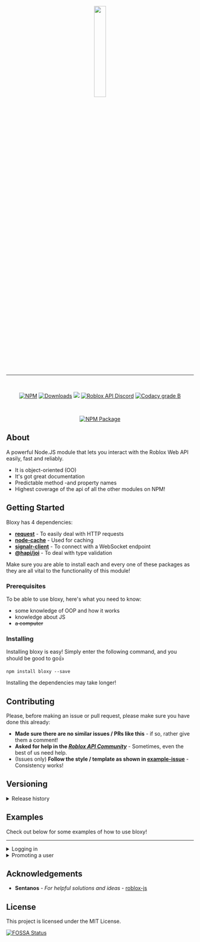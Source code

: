 <p align="center">
  <img width="25%" height="25%" src="https://media.discordapp.net/attachments/513102278538821647/516007264717373451/0yellow_bloxy.png">
</p>

***

<div align="center">
<br>
    <p>
    <a href="https://npmjs.com/package/bloxy"><img src="https://img.shields.io/npm/v/bloxy.svg?maxAge=3600&style=flat-square" alt="NPM"></a>
    <a href="https://npmjs.com/package/bloxy"><img src="https://img.shields.io/npm/dt/bloxy.svg?maxAge=3600&style=flat-square" alt="Downloads"></a>
<a href="https://app.fossa.io/projects/git%2Bgithub.com%2FVisualizememe%2Fbloxy?ref=badge_shield" alt="FOSSA Status"><img src="https://app.fossa.io/api/projects/git%2Bgithub.com%2FVisualizememe%2Fbloxy.svg?type=shield"/></a>
<a href="https://discord.gg/EDXNdAT"><img src="https://img.shields.io/badge/discord-roblox%20api%20chat-blue.svg?style=flat-square&logo=discord" alt="Roblox API Discord"></a>
<a href="https://www.codacy.com/manual/martin_47/bloxy?utm_source=github.com&utm_medium=referral&utm_content=Visualizememe/bloxy&utm_campaign=Badge_Grade"><img src="https://api.codacy.com/project/badge/Grade/560bc4f4762842f5b014a880e488d64d?isInternal=true" alt="Codacy grade B"></a>      

</p>
<br>
<p>
<a href="https://www.npmjs.com/package/bloxy"><img src="https://nodei.co/npm/bloxy.png?downloads=true&downloadRank=true&stars=true" alt="NPM Package"></a>
</p>
</div>

## About

A powerful Node.JS module that lets you interact with the Roblox Web API easily, fast and reliably.
- It is object-oriented (OO)
- It's got great documentation
- Predictable method -and property names
- Highest coverage of the api of all the other modules on NPM!

## Getting Started

Bloxy has 4 dependencies:

- [**request**](https://www.npmjs.com/package/request) - To easily deal with HTTP requests
- [**node-cache**](https://www.npmjs.com/package/node-cache) - Used for caching
- [**signalr-client**](https://www.npmjs.com/package/signalr-client) - To connect with a WebSocket endpoint
- [**@hapi/joi**](https://npmjs.com/package/@hapi/joi) - To deal with type validation

Make sure you are able to install each and every one of these packages as they are all vital to the functionality of this module!

### Prerequisites

To be able to use bloxy, here's what you need to know:

- some knowledge of OOP and how it works
- knowledge about JS
- <s>a computer</s>

### Installing

Installing bloxy is easy! Simply enter the following command, and you should be good to go👍

```
npm install bloxy --save
```

Installing the dependencies may take longer!

## Contributing

Please, before making an issue or pull request, please make sure you have done this already:
- **Made sure there are no similar issues / PRs like this** - if so, rather give them a comment!
- **Asked for help in the *[Roblox API Community]()*** - Sometimes, even the best of us need help.
- (Issues only) **Follow the style / template as shown in [example-issue]()** - Consistency works!

## Versioning
<details><summary>Release history</summary>

| Version | Date | Description |
| ------------ | -------- | ------------------ |
| 4.0.0 | 21-07-2019 | v4 Release of bloxy (finally!) |

</details>


## Examples
Check out below for some examples of how to use bloxy!

---

<details><summary>Logging in</summary>

<h5>With cookies</h5>


```js
const bloxy = require("bloxy");
const roblox = new bloxy.Client({
    cookie: ".ROBLOSECURITY"
});

roblox.login().then( (user) => {
    console.log(`Logged in as ${roblox.user.id}`);
    // --> "Logged in as 1234" 
});
```

</details>

<details><summary>Promoting a user</summary>

```js
const bloxy = require("bloxy");
const roblox = new bloxy({
    cookie: ""
});

roblox.login().then( async () => {
    const group = await roblox.getGroup(12345);
    const promoted = await group.promote(12345);
    	
    console.log(`Promoted user to ${promoted.name}`);
    // --> "Promoted user to <name>"
});
```
</details>

## Acknowledgements

* **Sentanos** - *For helpful solutions and ideas* - [roblox-js](https://github.com/sentanos/roblox-js)


## License

This project is licensed under the MIT License.


[![FOSSA Status](https://app.fossa.io/api/projects/git%2Bgithub.com%2FVisualizememe%2Fbloxy.svg?type=large)](https://app.fossa.io/projects/git%2Bgithub.com%2FVisualizememe%2Fbloxy?ref=badge_large)
